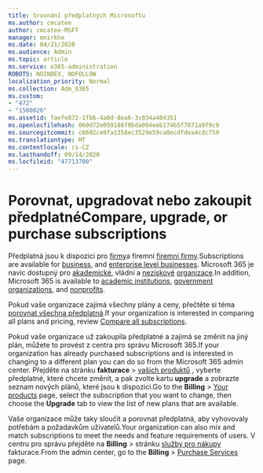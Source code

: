 ```yaml
---
title: Srovnání předplatných Microsoftu
ms.author: cmcatee
author: cmcatee-MSFT
manager: mnirkhe
ms.date: 04/21/2020
ms.audience: Admin
ms.topic: article
ms.service: o365-administration
ROBOTS: NOINDEX, NOFOLLOW
localization_priority: Normal
ms.collection: Adm_O365
ms.custom:
- "472"
- "1500026"
ms.assetid: faefe872-1fb6-4a0d-8ea6-3c034a484351
ms.openlocfilehash: 060d72e059188f0bda094eeb174b5f7071a9f9c9
ms.sourcegitcommit: c6692ce0fa1358ec3529e59ca0ecdfdea4cdc759
ms.translationtype: MT
ms.contentlocale: cs-CZ
ms.lasthandoff: 09/14/2020
ms.locfileid: "47713700"
---
```

# <a name="compare-upgrade-or-purchase-subscriptions"></a><span data-ttu-id="aa8a4-102">Porovnat, upgradovat nebo zakoupit předplatné</span><span class="sxs-lookup"><span data-stu-id="aa8a4-102">Compare, upgrade, or purchase subscriptions</span></span>
  
<span data-ttu-id="aa8a4-103">Předplatná jsou k dispozici pro [firmy](https://products.office.com/compare-all-microsoft-office-products?tab=2)a firemní [firemní firmy](https://products.office.com/business/compare-more-office-365-for-business-plans).</span><span class="sxs-lookup"><span data-stu-id="aa8a4-103">Subscriptions are available for [business](https://products.office.com/compare-all-microsoft-office-products?tab=2), and [enterprise level businesses](https://products.office.com/business/compare-more-office-365-for-business-plans).</span></span> <span data-ttu-id="aa8a4-104">Microsoft 365 je navíc dostupný pro [akademické](https://products.office.com/academic/compare-office-365-education-plans), vládní a [neziskové](https://products.office.com/nonprofit/office-365-nonprofit-plans-and-pricing?tab=1) [organizace](https://products.office.com/government/compare-office-365-government-plans).</span><span class="sxs-lookup"><span data-stu-id="aa8a4-104">In addition, Microsoft 365 is available to [academic institutions](https://products.office.com/academic/compare-office-365-education-plans), [government organizations](https://products.office.com/government/compare-office-365-government-plans), and [nonprofits](https://products.office.com/nonprofit/office-365-nonprofit-plans-and-pricing?tab=1).</span></span>
  
<span data-ttu-id="aa8a4-105">Pokud vaše organizace zajímá všechny plány a ceny, přečtěte si téma [porovnat všechna předplatná](https://products.office.com/business/compare-more-office-365-for-business-plans).</span><span class="sxs-lookup"><span data-stu-id="aa8a4-105">If your organization is interested in comparing all plans and pricing, review [Compare all subscriptions](https://products.office.com/business/compare-more-office-365-for-business-plans).</span></span>
  
<span data-ttu-id="aa8a4-106">Pokud vaše organizace už zakoupila předplatné a zajímá se změnit na jiný plán, můžete to provést z centra pro správu Microsoft 365.</span><span class="sxs-lookup"><span data-stu-id="aa8a4-106">If your organization has already purchased subscriptions and is interested in changing to a different plan you can do so from the Microsoft 365 admin center.</span></span> <span data-ttu-id="aa8a4-107">Přejděte na stránku **fakturace** \> [vašich produktů](https://go.microsoft.com/fwlink/p/?linkid=842054) , vyberte předplatné, které chcete změnit, a pak zvolte kartu **upgrade** a zobrazte seznam nových plánů, které jsou k dispozici.</span><span class="sxs-lookup"><span data-stu-id="aa8a4-107">Go to the **Billing** \> [Your products](https://go.microsoft.com/fwlink/p/?linkid=842054) page, select the subscription that you want to change, then choose the **Upgrade** tab to view the list of new plans that are available.</span></span>
  
<span data-ttu-id="aa8a4-108">Vaše organizace může taky sloučit a porovnat předplatná, aby vyhovovaly potřebám a požadavkům uživatelů.</span><span class="sxs-lookup"><span data-stu-id="aa8a4-108">Your organization can also mix and match subscriptions to meet the needs and feature requirements of users.</span></span> <span data-ttu-id="aa8a4-109">V centru pro správu přejděte na **Billing** \> stránku [služby pro nákupy](https://go.microsoft.com/fwlink/p/?linkid=868433) fakturace.</span><span class="sxs-lookup"><span data-stu-id="aa8a4-109">From the admin center, go to the **Billing** \> [Purchase Services](https://go.microsoft.com/fwlink/p/?linkid=868433) page.</span></span>